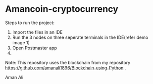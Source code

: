 # Amancoin-cryptocurrency

Steps to run the project:
1) Import the files in an IDE
2) Run the 3 nodes on three seperate terminals in the IDE(refer demo image 1)
3) Open Postmaster app
4) 




Note: This repository uses the blockchain from my repository https://github.com/amanali1896/Blockchain-using-Python . 


Aman Ali
